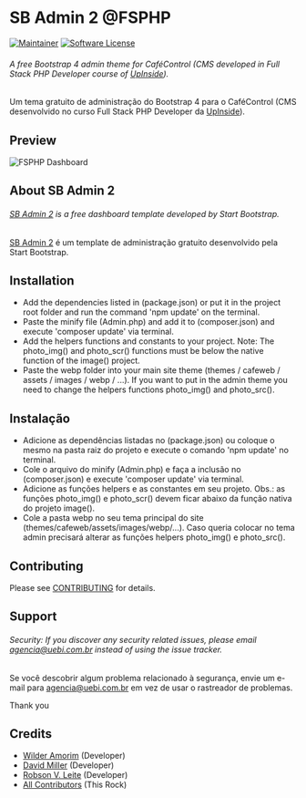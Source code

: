 # SB Admin 2 @FSPHP

[![Maintainer](http://img.shields.io/badge/maintainer-@Wilder-Amorim-blue.svg?style=flat-square)](https://twitter.com/WilderAmorim)
[![Software License](https://img.shields.io/badge/license-MIT-brightgreen.svg?style=flat-square)](LICENSE)

###### A free Bootstrap 4 admin theme for CaféControl (CMS developed in Full Stack PHP Developer course of [UpInside](https://github.com/UpInside)).

Um tema gratuito de administração do Bootstrap 4 para o CaféControl (CMS desenvolvido no curso Full Stack PHP Developer da [UpInside](https://github.com/UpInside)).

## Preview

![FSPHP Dashboard](https://www.upinside.com.br/uploads/community/2019/10/11509-upinsideforum1571937016.png)

## About SB Admin 2

###### [SB Admin 2](https://github.com/BlackrockDigital/startbootstrap-sb-admin-2) is a free dashboard template developed by Start Bootstrap.

[SB Admin 2](https://github.com/BlackrockDigital/startbootstrap-sb-admin-2) é um template de administração gratuito desenvolvido pela Start Bootstrap.

## Installation

- Add the dependencies listed in (package.json) or put it in the project root folder and run the command 'npm update' on the terminal.
- Paste the minify file (Admin.php) and add it to (composer.json) and execute 'composer update' via terminal.
- Add the helpers functions and constants to your project. Note: The photo_img() and photo_scr() functions must be below the native function of the image() project.
- Paste the webp folder into your main site theme (themes / cafeweb / assets / images / webp / ...). If you want to put in the admin theme you need to change the helpers functions photo_img() and photo_src().

## Instalação

- Adicione as dependências listadas no (package.json) ou coloque o mesmo na pasta raiz do projeto e execute o comando 'npm update' no terminal.
- Cole o arquivo do minify (Admin.php) e faça a inclusão no (composer.json) e execute 'composer update' via terminal.
- Adicione as funções helpers e as constantes em seu projeto. Obs.: as funções photo_img() e photo_scr() devem ficar abaixo da função nativa do projeto image().
- Cole a pasta webp no seu tema principal do site (themes/cafeweb/assets/images/webp/...). Caso queria colocar no tema admin precisará alterar as funções helpers photo_img() e photo_src().

## Contributing

Please see [CONTRIBUTING](https://github.com/WilderAmorim/fsphp-sb-admin-2/blob/master/CONTRIBUTING.md) for details.

## Support

###### Security: If you discover any security related issues, please email agencia@uebi.com.br instead of using the issue tracker.

Se você descobrir algum problema relacionado à segurança, envie um e-mail para agencia@uebi.com.br em vez de usar o rastreador de problemas.

Thank you

## Credits

- [Wilder Amorim](https://github.com/WilderAmorim) (Developer)
- [David Miller](https://github.com/blackrockdigital) (Developer)
- [Robson V. Leite](https://github.com/robsonvleite) (Developer)
- [All Contributors](https://github.com/WilderAmorim/fsphp-sb-admin-2/contributors) (This Rock)
